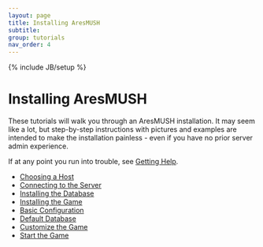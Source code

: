 ```yaml
---
layout: page
title: Installing AresMUSH
subtitle: 
group: tutorials
nav_order: 4
---
```

{% include JB/setup %}

# Installing AresMUSH

These tutorials will walk you through an AresMUSH installation.  It may seem like a lot, but step-by-step instructions with pictures and examples are intended to make the installation painless - even if you have no prior server admin experience.

If at any point you run into trouble, see [Getting Help]({{site.siteroot}}tutorials/getting-help.html).

* [Choosing a Host]({{site.siteroot}}tutorials/choosing-host.html)
* [Connecting to the Server]({{site.siteroot}}tutorials/server-connect.html)
* [Installing the Database]({{site.siteroot}}tutorials/db-install.html)
* [Installing the Game]({{site.siteroot}}tutorials/install-code.html)
* [Basic Configuration]({{site.siteroot}}tutorials/basic-config.html)
* [Default Database]({{site.siteroot}}tutorials/default-db.html)
* [Customize the Game]({{site.siteroot}}tutorials/customize-game.html)
* [Start the Game]({{site.siteroot}}tutorials/start-game.html)


